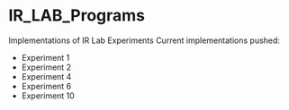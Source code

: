 # IR_LAB_Programs
Implementations of IR Lab Experiments
Current implementations pushed:
* Experiment 1
* Experiment 2
* Experiment 4
* Experiment 6
* Experiment 10
